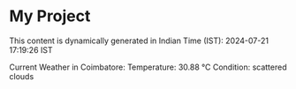 # My Project

This content is dynamically generated in Indian Time (IST): 2024-07-21 17:19:26 IST


Current Weather in Coimbatore:
Temperature: 30.88 °C
Condition: scattered clouds
